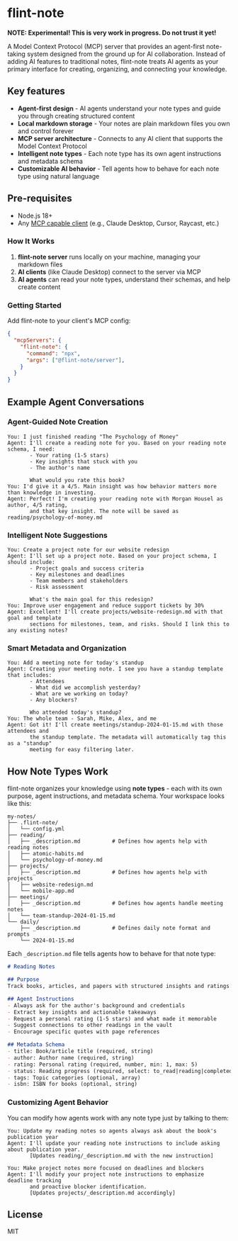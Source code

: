 # flint-note

**NOTE: Experimental! This is very work in progress. Do not trust it yet!**

A Model Context Protocol (MCP) server that provides an agent-first note-taking system designed from the ground up for AI collaboration. Instead of adding AI features to traditional notes, flint-note treats AI agents as your primary interface for creating, organizing, and connecting your knowledge.

## Key features

- **Agent-first design** - AI agents understand your note types and guide you through creating structured content
- **Local markdown storage** - Your notes are plain markdown files you own and control forever
- **MCP server architecture** - Connects to any AI client that supports the Model Context Protocol
- **Intelligent note types** - Each note type has its own agent instructions and metadata schema
- **Customizable AI behavior** - Tell agents how to behave for each note type using natural language

## Pre-requisites

- Node.js 18+
- Any [MCP capable client](https://github.com/punkpeye/awesome-mcp-clients) (e.g., Claude Desktop, Cursor, Raycast, etc.)

### How It Works

1. **flint-note server** runs locally on your machine, managing your markdown files
2. **AI clients** (like Claude Desktop) connect to the server via MCP
3. **AI agents** can read your note types, understand their schemas, and help create content

### Getting Started

Add flint-note to your client's MCP config:

```json
{
  "mcpServers": {
    "flint-note": {
      "command": "npx",
      "args": ["@flint-note/server"],
    }
  }
}
```

## Example Agent Conversations

### Agent-Guided Note Creation
```
You: I just finished reading "The Psychology of Money"
Agent: I'll create a reading note for you. Based on your reading note schema, I need:
       - Your rating (1-5 stars)
       - Key insights that stuck with you
       - The author's name

       What would you rate this book?
You: I'd give it a 4/5. Main insight was how behavior matters more than knowledge in investing.
Agent: Perfect! I'm creating your reading note with Morgan Housel as author, 4/5 rating,
       and that key insight. The note will be saved as reading/psychology-of-money.md
```

### Intelligent Note Suggestions
```
You: Create a project note for our website redesign
Agent: I'll set up a project note. Based on your project schema, I should include:
       - Project goals and success criteria
       - Key milestones and deadlines
       - Team members and stakeholders
       - Risk assessment

       What's the main goal for this redesign?
You: Improve user engagement and reduce support tickets by 30%
Agent: Excellent! I'll create projects/website-redesign.md with that goal and template
       sections for milestones, team, and risks. Should I link this to any existing notes?
```

### Smart Metadata and Organization
```
You: Add a meeting note for today's standup
Agent: Creating your meeting note. I see you have a standup template that includes:
       - Attendees
       - What did we accomplish yesterday?
       - What are we working on today?
       - Any blockers?

       Who attended today's standup?
You: The whole team - Sarah, Mike, Alex, and me
Agent: Got it! I'll create meetings/standup-2024-01-15.md with those attendees and
       the standup template. The metadata will automatically tag this as a "standup"
       meeting for easy filtering later.
```

## How Note Types Work

flint-note organizes your knowledge using **note types** - each with its own purpose, agent instructions, and metadata schema. Your workspace looks like this:

```
my-notes/
├── .flint-note/
│   └── config.yml
├── reading/
│   ├── _description.md          # Defines how agents help with reading notes
│   ├── atomic-habits.md
│   └── psychology-of-money.md
├── projects/
│   ├── _description.md          # Defines how agents help with projects
│   ├── website-redesign.md
│   └── mobile-app.md
├── meetings/
│   ├── _description.md          # Defines how agents handle meeting notes
│   └── team-standup-2024-01-15.md
└── daily/
    ├── _description.md          # Defines daily note format and prompts
    └── 2024-01-15.md
```

Each `_description.md` file tells agents how to behave for that note type:

```markdown
# Reading Notes

## Purpose
Track books, articles, and papers with structured insights and ratings.

## Agent Instructions
- Always ask for the author's background and credentials
- Extract key insights and actionable takeaways
- Request a personal rating (1-5 stars) and what made it memorable
- Suggest connections to other readings in the vault
- Encourage specific quotes with page references

## Metadata Schema
- title: Book/article title (required, string)
- author: Author name (required, string)
- rating: Personal rating (required, number, min: 1, max: 5)
- status: Reading progress (required, select: to_read|reading|completed)
- tags: Topic categories (optional, array)
- isbn: ISBN for books (optional, string)
```

### Customizing Agent Behavior

You can modify how agents work with any note type just by talking to them:

```
You: Update my reading notes so agents always ask about the book's publication year
Agent: I'll update your reading note instructions to include asking about publication year.
       [Updates reading/_description.md with the new instruction]

You: Make project notes more focused on deadlines and blockers
Agent: I'll modify your project note instructions to emphasize deadline tracking
       and proactive blocker identification.
       [Updates projects/_description.md accordingly]
```

## License

MIT

